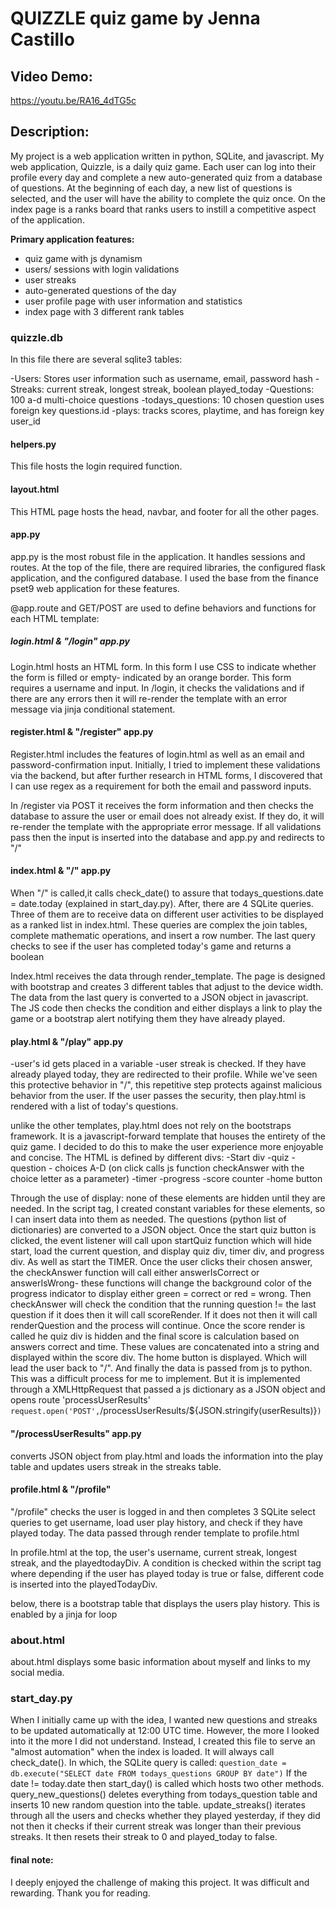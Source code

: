 # QUIZZLE quiz game by Jenna Castillo

## Video Demo:

<https://youtu.be/RA16_4dTG5c>

## Description:

My project is a web application written in python, SQLite, and javascript. My web application, Quizzle, is a daily quiz game. Each user can log into their profile every day and complete a new auto-generated quiz from a database of questions. At the beginning of each day, a new list of questions is selected, and the user will have the ability to complete the quiz once. On the index page is a ranks board that ranks users to instill a competitive aspect of the application.

**Primary application features:**

- quiz game with js dynamism
- users/ sessions with login validations
- user streaks
- auto-generated questions of the day
- user profile page with user information and statistics
- index page with 3 different rank tables

### quizzle.db

In this file there are several sqlite3 tables:

  -Users: Stores user information such as username, email, password hash
  -Streaks: current streak, longest streak, boolean played_today
  -Questions: 100 a-d multi-choice questions
  -todays_questions: 10 chosen question uses foreign key questions.id
  -plays: tracks scores, playtime, and has foreign key user_id

#### helpers.py

This file hosts the login required function.

#### layout.html

This HTML page hosts the head, navbar, and footer for all the other pages.

#### app.py

app.py is the most robust file in the application. It handles sessions and routes. At the top of the file, there are required libraries, the configured flask application, and the configured database. I used the base from the finance pset9  web application for these features.

@app.route and GET/POST are used to define behaviors and functions for each HTML template:

##### login.html & "/login" app.py

Login.html hosts an HTML form. In this form I use CSS to indicate whether the form is filled or empty- indicated by an orange border. This form requires a username and input. In /login, it checks the validations and if there are any errors then it will re-render the template with an error message via jinja conditional statement.

#### register.html & "/register" app.py

Register.html includes the features of login.html as well as an email and password-confirmation input. Initially, I tried to implement these validations via the backend, but after further research in HTML forms, I discovered that I can use regex as a requirement for both the email and password inputs.

In /register via POST it receives the form information and then checks the database to assure the user or email does not already exist. If they do, it will re-render the template with the appropriate error message. If all validations pass then the input is inserted into the database and app.py and redirects to "/"

#### index.html & "/" app.py

When "/" is called,it calls check_date() to assure that todays_questions.date = date.today (explained in start_day.py). After, there are 4 SQLite queries. Three of them are to receive data on different user activities to be displayed as a ranked list in index.html. These queries are complex the join tables, complete mathematic operations, and insert a row number. The last query checks to see if the user has completed today's game and returns a boolean

Index.html receives the data through render_template. The page is designed with bootstrap and creates 3 different tables that adjust to the device width. The data from the last query is converted to a JSON object in javascript. The JS code then checks the condition and either displays a link to play the game or a bootstrap alert notifying them they have already played.

#### play.html & "/play" app.py

-user's id gets  placed in a variable
-user streak is checked. If they have already played today, they are redirected to their profile. While we've seen this protective behavior in "/", this repetitive step protects against malicious behavior from the user. If the user passes the security, then play.html is rendered with a list of today's questions.

unlike the other templates, play.html does not rely on the bootstraps framework. It is a javascript-forward template that houses the entirety of the quiz game. I decided to do this to make the user experience more enjoyable and concise. The HTML is defined by different divs:
  -Start div
  -quiz
    - question
    - choices A-D (on click calls js function checkAnswer with the choice letter as a parameter)
  -timer
  -progress
  -score counter
  -home button

Through the use of display: none of these elements are hidden until they are needed.
In the script tag, I created constant variables for these elements, so I can insert data into them as needed. The questions (python list of dictionaries) are converted to a JSON object. Once the start quiz button is clicked, the event listener will call upon startQuiz function which will hide start, load the current question, and display quiz div, timer div, and progress div. As well as start the TIMER. Once the user clicks their chosen answer, the checkAnswer function will call either answerIsCorrect or answerIsWrong- these functions will change the background color of the progress indicator to display either green = correct or red = wrong. Then checkAnswer will check the condition that the running question != the last question if it does then it will call scoreRender. If it does not then it will call renderQuestion and the process will continue. Once the score render is called he quiz div is hidden and the final score is calculation based on answers correct and time. These values are concatenated into a string and displayed within the score div. The home button is displayed. Which will lead the user back to "/". And finally the data is passed from js to python. This was a difficult process for me to implement. But it is implemented through a XMLHttpRequest that passed a js dictionary as a JSON object and opens route 'processUserResults'
`request.open('POST',`/processUserResults/${JSON.stringify(userResults)}`)`

#### "/processUserResults" app.py

converts JSON object from play.html and loads the information into the play table and updates users streak in the streaks table.

#### profile.html & "/profile"

"/profile" checks the user is logged in and then completes 3 SQLite select queries to get username, load user play history, and check if they have played today. The data passed through render template to profile.html

In profile.html at the top, the user's username, current streak, longest streak, and the playedtodayDiv. A condition is checked within the script tag where depending if the user has played today is true or false, different code is inserted into the playedTodayDiv.

below, there is a bootstrap table that displays the users play history. This is enabled by a jinja for loop

### about.html

about.html displays some basic information about myself and links to my social media.

### start_day.py

When I initially came up with the idea, I wanted new questions and streaks to be updated automatically at 12:00 UTC time. However, the more I looked into it the more I did not understand. Instead, I created this file to serve an "almost automation" when the index is loaded. It will always call check_date(). In which, the SQLite query is called:
`question_date = db.execute("SELECT date FROM todays_questions GROUP BY date")`
If the date != today.date
then start_day() is called which hosts two other methods. query_new_questions() deletes everything from todays_question table and inserts 10 new random question into the table. update_streaks() iterates through all the users and checks whether they played yesterday, if they did not then it checks if their current streak was longer than their previous streaks. It then resets their streak to 0 and played_today to false.

#### final note:

I deeply enjoyed the challenge of making this project. It was difficult and rewarding. Thank you for reading.
